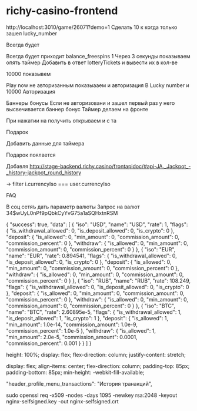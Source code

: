 # richy-casino-frontend

http://localhost:3010/game/26071?demo=1
Сделать 10 к когда только зашел
lucky_number

Всегда будет

Всегда будет приходит balance_freespins 1
Через 3 секунды показываем опять таймер
Добавить в ответ lotteryTickets и вывести их в кол-ве

10000 показывем

Play now не авторизанным показыааем и авторизация
В Lucky number и 10000
Авторизация


Баннеры бонусы
Если не авторизовани и зашел первый раз у него высвечивается баннер бонус
Таймер делаем на фронте

При нажатии на получить открываем и с та

Подарок

Добавить данные для таймера

Подарок поялвется


Добавля
http://stage-backend.richy.casino/frontapidoc/#api-JA._Jackpot_-_history-jackpot_round_history

-> filter i.currencyIso === user.currencyIso


FAQ


В соц сетяъ дать параметр валюты
 Запрос на валют
34$wUyL0nPf9pQbkCyYvG75a1aSQHxtnRSM


{
"success": true,
"data": [
{
"iso": "USD",
"name": "USD",
"rate": 1,
"flags": {
"is_withdrawal_allowed": 0,
"is_deposit_allowed": 0,
"is_crypto": 0
},
"deposit": {
"is_allowed": 0,
"min_amount": 0,
"commission_amount": 0,
"commission_percent": 0
},
"withdraw": {
"is_allowed": 0,
"min_amount": 0,
"commission_amount": 0,
"commission_percent": 0
}
},
{
"iso": "EUR",
"name": "EUR",
"rate": 0.894541,
"flags": {
"is_withdrawal_allowed": 0,
"is_deposit_allowed": 0,
"is_crypto": 0
},
"deposit": {
"is_allowed": 0,
"min_amount": 0,
"commission_amount": 0,
"commission_percent": 0
},
"withdraw": {
"is_allowed": 0,
"min_amount": 0,
"commission_amount": 0,
"commission_percent": 0
}
},
{
"iso": "RUB",
"name": "RUB",
"rate": 108.249,
"flags": {
"is_withdrawal_allowed": 0,
"is_deposit_allowed": 0,
"is_crypto": 0
},
"deposit": {
"is_allowed": 0,
"min_amount": 0,
"commission_amount": 0,
"commission_percent": 0
},
"withdraw": {
"is_allowed": 0,
"min_amount": 0,
"commission_amount": 0,
"commission_percent": 0
}
},
{
"iso": "BTC",
"name": "BTC",
"rate": 2.60895e-5,
"flags": {
"is_withdrawal_allowed": 1,
"is_deposit_allowed": 1,
"is_crypto": 1
},
"deposit": {
"is_allowed": 1,
"min_amount": 1.0e-14,
"commission_amount": 1.0e-9,
"commission_percent": 1.0e-5
},
"withdraw": {
"is_allowed": 1,
"min_amount": 2.0e-5,
"commission_amount": 0.0001,
"commission_percent": 0.001
}
}
]
}


height: 100%;
display: flex;
flex-direction: column;
justify-content: stretch;

display: flex;
align-items: center;
flex-direction: column;
padding-top: 85px;
padding-bottom: 85px;
min-height: -webkit-fill-available;

"header_profile_menu_transactions": "История транакций",


sudo openssl req -x509 -nodes -days 1095 -newkey rsa:2048 -keyout nginx-selfsigned.key -out nginx-selfsigned.crt
